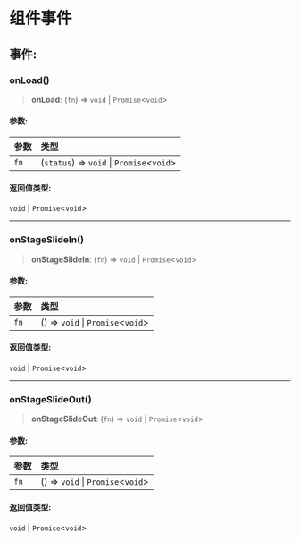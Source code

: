 # 组件事件

## 事件:

### onLoad()

> **onLoad**: (`fn`) => `void` \| `Promise`\<`void`\>

#### 参数:

| 参数 | 类型                                        |
| :--- | :------------------------------------------ |
| `fn` | (`status`) => `void` \| `Promise`\<`void`\> |

#### 返回值类型:

`void` \| `Promise`\<`void`\>

---

### onStageSlideIn()

> **onStageSlideIn**: (`fn`) => `void` \| `Promise`\<`void`\>

#### 参数:

| 参数 | 类型                                |
| :--- | :---------------------------------- |
| `fn` | () => `void` \| `Promise`\<`void`\> |

#### 返回值类型:

`void` \| `Promise`\<`void`\>

---

### onStageSlideOut()

> **onStageSlideOut**: (`fn`) => `void` \| `Promise`\<`void`\>

#### 参数:

| 参数 | 类型                                |
| :--- | :---------------------------------- |
| `fn` | () => `void` \| `Promise`\<`void`\> |

#### 返回值类型:

`void` \| `Promise`\<`void`\>
